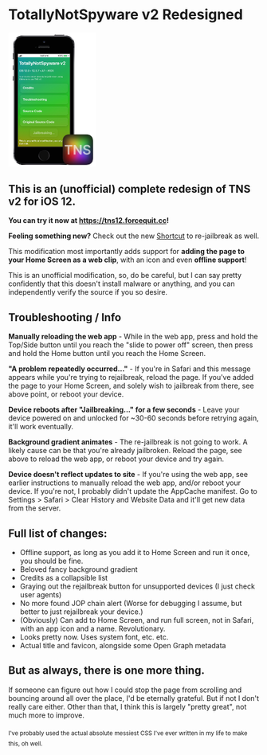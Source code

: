 # TotallyNotSpyware v2 Redesigned
<img src="https://github.com/forcequitOS/tns-v2-newUI/blob/main/showcase.png?raw=true" width="35%">

## This is an (unofficial) complete redesign of TNS v2 for iOS 12.
**You can try it now at https://tns12.forcequit.cc!**

**Feeling something new?** Check out the new [Shortcut](https://raw.githubusercontent.com/forcequitOS/tns-v2-newUI/main/Jailbreak%20Me.shortcut) to re-jailbreak as well.

This modification most importantly adds support for **adding the page to your Home Screen as a web clip**, with an icon and even **offline support**!

This is an unofficial modification, so, do be careful, but I can say pretty confidently that this doesn't install malware or anything, and you can independently verify the source if you so desire.

## Troubleshooting / Info

**Manually reloading the web app** - While in the web app, press and hold the Top/Side button until you reach the "slide to power off" screen, then press and hold the Home button until you reach the Home Screen.

**"A problem repeatedly occurred..."** - If you're in Safari and this message appears while you're trying to rejailbreak, reload the page. If you've added the page to your Home Screen, and solely wish to jailbreak from there, see above point, or reboot your device.

**Device reboots after "Jailbreaking..." for a few seconds** - Leave your device powered on and unlocked for ~30-60 seconds before retrying again, it'll work eventually.

**Background gradient animates** - The re-jailbreak is not going to work. A likely cause can be that you're already jailbroken. Reload the page, see above to reload the web app, or reboot your device and try again.

**Device doesn't reflect updates to site** - If you're using the web app, see earlier instructions to manually reload the web app, and/or reboot your device. If you're not, I probably didn't update the AppCache manifest. Go to Settings > Safari > Clear History and Website Data and it'll get new data from the server.

## Full list of changes:

- Offline support, as long as you add it to Home Screen and run it once, you should be fine.
- Beloved fancy background gradient
- Credits as a collapsible list
- Graying out the rejailbreak button for unsupported devices (I just check user agents)
- No more found JOP chain alert (Worse for debugging I assume, but better to just rejailbreak your device.)
- (Obviously) Can add to Home Screen, and run full screen, not in Safari, with an app icon and a name. Revolutionary.
- Looks pretty now. Uses system font, etc. etc.
- Actual title and favicon, alongside some Open Graph metadata

## But as always, there is one more thing.

If someone can figure out how I could stop the page from scrolling and bouncing around all over the place, I'd be eternally grateful. But if not I don't really care either. Other than that, I think this is largely "pretty great", not much more to improve.

<sub>I've probably used the actual absolute messiest CSS I've ever written in my life to make this, oh well.</sub>
